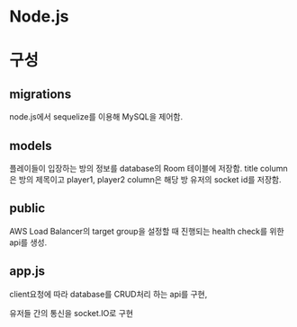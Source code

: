 # Node.js


# 구성
## migrations
node.js에서 sequelize를 이용해 MySQL을 제어함.

## models
플레이들이 입장하는 방의 정보를 database의 Room 테이블에 저장함. title column은 방의 제목이고 player1, player2 column은 해당 방 유저의 socket id를 저장함.

## public
AWS Load Balancer의 target group을 설정할 때 진행되는 health check를 위한 api를 생성.

## app.js
client요청에 따라 database를 CRUD처리 하는 api를 구현,

유저들 간의 통신을 socket.IO로 구현
